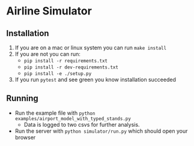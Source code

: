 # Airline Simulator

## Installation

1. If you are on a mac or linux system you can run `make install`
2. If you are not you can run:
    - `pip install -r requirements.txt`
    - `pip install -r dev-requirements.txt`
    - `pip install -e ./setup.py`
3. If you run `pytest` and see green you know installation succeeded

## Running

- Run the example file with `python examples/airport_model_with_typed_stands.py`
    - Data is logged to two csvs for further analysis.
- Run the server with `python simulator/run.py` which should open your browser
